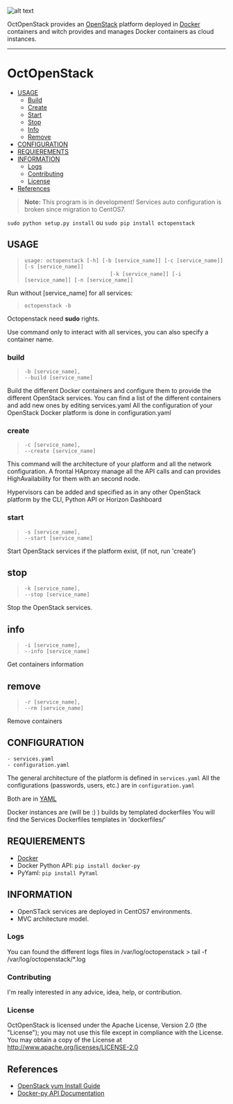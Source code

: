 ![alt text](https://raw.githubusercontent.com/Epheo/octopenstack/master/documentation/images/octopenstack.png "OctOpenStack" )

OctOpenStack provides an [OpenStack](http://openstack.org) platform deployed in [Docker](http://docker.io) containers and witch provides and manages Docker containers as cloud instances.

-------------

OctOpenStack
============

* [USAGE](#usage)
  * [Build](#build)
  * [Create](#create)
  * [Start](#start)
  * [Stop](#stop)
  * [Info](#info)
  * [Remove](#rm)
* [CONFIGURATION](#configuration)
* [REQUIEREMENTS](#requierements)
* [INFORMATION](#information)
  * [Logs](#logs)
  * [Contributing](#contributing)
  * [License](#license)
* [References](#references)

> **Note:** This program is in development! Services auto configuration is broken since migration to CentOS7.


```sudo python setup.py install``` ou ```sudo pip install octopenstack```

USAGE
------
> ```usage: octopenstack [-h] [-b [service_name]] [-c [service_name]] [-s [service_name]]```    
> &nbsp;&nbsp;&nbsp;&nbsp;&nbsp;&nbsp;&nbsp;&nbsp;&nbsp;&nbsp;&nbsp;&nbsp;&nbsp;&nbsp;&nbsp;&nbsp;&nbsp;&nbsp;&nbsp;&nbsp;&nbsp;&nbsp;&nbsp;&nbsp;&nbsp;&nbsp;&nbsp;&nbsp;&nbsp;&nbsp;&nbsp;&nbsp;&nbsp;&nbsp;&nbsp;&nbsp;&nbsp;&nbsp;&nbsp;&nbsp;&nbsp;&nbsp;&nbsp;&nbsp;&nbsp;&nbsp;&nbsp;&nbsp;&nbsp;&nbsp;```[-k [service_name]] [-i [service_name]] [-n [service_name]]```

Run without [service_name] for all services:
> ```octopenstack -b```

Octopenstack need **sudo** rights.

Use command only to interact with all services, you can also specify a container name.

### build
> ```-b [service_name], ```  
> ```--build [service_name]```

Build the different Docker containers and configure them to provide the different OpenStack services.
You can find a list of the different containers and add new ones by editing services.yaml
All the configuration of your OpenStack Docker platform is done in configuration.yaml

### create
> ```-c [service_name], ```  
> ```--create [service_name]```

This command will the architecture of your platform and all the network configuration.
A frontal HAproxy manage all the API calls and can provides HighAvailability for them with an second node.

Hypervisors can be added and specified as in any other OpenStack platform by the CLI, Python API or Horizon Dashboard


### start
> ```-s [service_name], ```  
> ```--start [service_name]```

Start OpenStack services if the platform exist, (if not, run 'create')


## stop
> ```-k [service_name], ```  
> ```--stop [service_name]```

Stop the OpenStack services.


## info
> ```-i [service_name], ```  
> ```--info [service_name]```

Get containers information

## remove
> ```-r [service_name], ```  
> ```--rm [service_name]```

Remove containers

CONFIGURATION
-------------
	- services.yaml
	- configuration.yaml

The general architecture of the platform is defined in `services.yaml` 
All the configurations (passwords, users, etc.) are in `configuration.yaml`

Both are in [YAML](http://www.yaml.org/)

Docker instances are (will be :) ) builds by templated dockerfiles
You will find the Services Dockerfiles templates in 'dockerfiles/'

REQUIEREMENTS
-------------
- [Docker](https://docs.docker.com/installation/archlinux/)
- Docker Python API: `pip install docker-py`
- PyYaml: `pip install PyYaml`


INFORMATION
-----------
- OpenSTack services are deployed in CentOS7 environments.
- MVC architecture model.

### Logs
You can found the different logs files in /var/log/octopenstack
	> tail -f /var/log/octopenstack/*.log

### Contributing
I'm really interested in any advice, idea, help, or contribution.

### License
OctOpenStack is licensed under the Apache License, Version 2.0 (the "License"); you may not use this file except in compliance with the License. You may obtain a copy of the License at http://www.apache.org/licenses/LICENSE-2.0


References
----------
- [OpenStack yum Install Guide](http://docs.openstack.org/icehouse/install-guide/install/yum/content/)
- [Docker-py API Documentation](https://github.com/docker/docker-py/blob/master/README.md)
